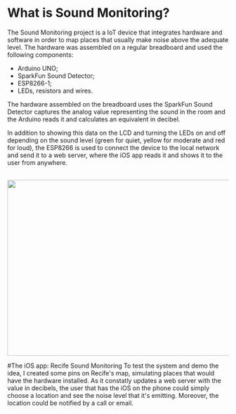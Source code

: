 # What is Sound Monitoring?
The Sound Monitoring project is a IoT device that integrates hardware and software in order to map places that 
usually make noise above the adequate level. The hardware was assembled on a regular breadboard and used the following components:

* Arduino UNO;
* SparkFun Sound Detector;
* ESP8266-1;
* LEDs, resistors and wires.

The hardware assembled on the breadboard uses the SparkFun Sound Detector captures the analog value representing the sound in the room and the Arduino reads it and calculates an equivalent in decibel. 

In addition to showing this data on the LCD and turning the LEDs on and off depending on the sound level (green for quiet, yellow for moderate and red for loud), the ESP8266 is used to connect the device to the local network and send it to a web server, where the iOS app reads it and shows it to the user from anywhere.

<p><br/>
<img src="http://toribeiro.com/static/img/slm.png" width="512" height="401" class="img-responsive center-block" />
<br/>

#The iOS app: Recife Sound Monitoring
To test the system and demo the idea, I created some pins on Recife's map, simulating places that would have the hardware installed. As it constatly updates a web server with the value in decibels, the user that has the iOS on the phone could simply choose a location and see the noise level that it's emitting. Moreover, the location could be notified by a call or email.


